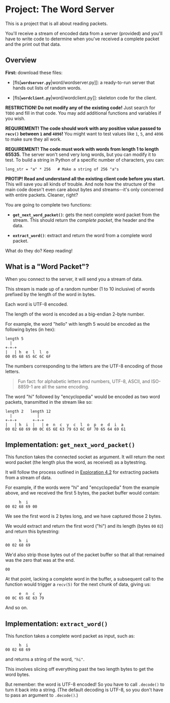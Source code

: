 # Project: The Word Server

This is a project that is all about reading packets.

You'll receive a stream of encoded data from a server (provided) and
you'll have to write code to determine when you've received a complete
packet and the print out that data.

## Overview

**First:** download these files:

* [fls[**`wordserver.py`**|word/wordserver.py]]: a ready-to-run
  server that hands out lists of random words.

* [fls[**`wordclient.py`**|word/wordclient.py]]: skeleton code for the client.

**RESTRICTION! Do not modify any of the existing code!** Just search for
`TODO` and fill in that code. You may add additional functions and
variables if you wish.

**REQUIREMENT! The code should work with any positive value passed to
`recv()` between `1` and `4096`!** You might want to test values like
`1`, `5`, and `4096` to make sure they all work.

**REQUIREMENT! The code must work with words from length 1 to length
65535.** The server won't send very long words, but you can modify it to
test. To build a string in Python of a specific number of characters,
you can:

```
long_str = "a" * 256   # Make a string of 256 "a"s
```

**PROTIP! Read and understand all the existing client code before you
start.** This will save you all kinds of trouble. And note how the
structure of the main code doesn't even care about bytes and
streams--it's only concerned with entire packets. Cleaner, right?

You are going to complete two functions:

* **`get_next_word_packet()`**: gets the next complete word packet from
  the stream. This should return the _complete packet_, the header and
  the data.

* **`extract_word()`**: extract and return the word from a complete word
  packet.

What do they do? Keep reading!

## What is a "Word Packet"?

When you connect to the server, it will send you a stream of data.

This stream is made up of a random number (1 to 10 inclusive) of words
prefixed by the length of the word in bytes.

Each word is UTF-8 encoded.

The length of the word is encoded as a big-endian 2-byte number.

For example, the word "hello" with length 5 would be encoded as the
following bytes (in hex):

```
length 5
  |
+-+-+
|   | h  e  l  l  o
00 05 68 65 6C 6C 6F
```

The numbers corresponding to the letters are the UTF-8 encoding of those
letters.

> Fun fact: for alphabetic letters and numbers, UTF-8, ASCII, and
> ISO-8859-1 are all the same encoding.

The word "hi" followed by "encyclopedia" would be encoded as two word
packets, transmitted in the stream like so:

```
length 2   length 12
  |           |
+-+-+       +-+-+
|   | h  i  |   | e  n  c  y  c  l  o  p  e  d  i  a
00 02 68 69 00 0C 65 6E 63 79 63 6C 6F 70 65 64 69 61
```

## Implementation: `get_next_word_packet()`

This function takes the connected socket as argument. It will return the
next word packet (the length plus the word, as received) as a
bytestring.

It will follow the process outlined in [Exploration 4.2]() for
extracting packets from a stream of data.

For example, if the words were "hi" and "encyclopedia" from the example
above, and we received the first 5 bytes, the packet buffer would
contain:

```
      h  i  
00 02 68 69 00
```

We see the first word is 2 bytes long, and we have captured those 2
bytes.

We would extract and return the first word ("hi") and its length (bytes
`00` `02`) and return this bytestring:

```
      h  i
00 02 68 69
```

We'd also strip those bytes out of the packet buffer so that all that
remained was the zero that was at the end.

```
00
```

At that point, lacking a complete word in the buffer, a subsequent call
to the function would trigger a `recv(5)` for the next chunk of data,
giving us:

```
      e  n  c  y
00 0C 65 6E 63 79
```

And so on.

## Implementation: `extract_word()`

This function takes a complete word packet as input, such as:

```
      h  i
00 02 68 69
```

and returns a string of the word, `"hi"`.

This involves slicing off everything past the two length bytes to get
the word bytes.

But remember: the word is UTF-8 encoded! So you have to call `.decode()`
to turn it back into a string. (The default decoding is UTF-8, so you
don't have to pass an argument to `.decode()`.)

<!-- Rubric

55 points

-10 Code that was required to be unmodified was not modified
-5 Recv only called with 5 as the argument
-15 Function get_next_word_packet() returns only the next single complete packet as a bytestring
-5 Function get_next_word_packet() properly removes the complete single packet from the front of the global buffer
-5 Function get_next_word_packet() returns None when the connection was closed by the server
-5 Function extract_word() extracts the word from the packet
-10 Function extract_word() returns the word as a decoded UTF-8 string

 -->
